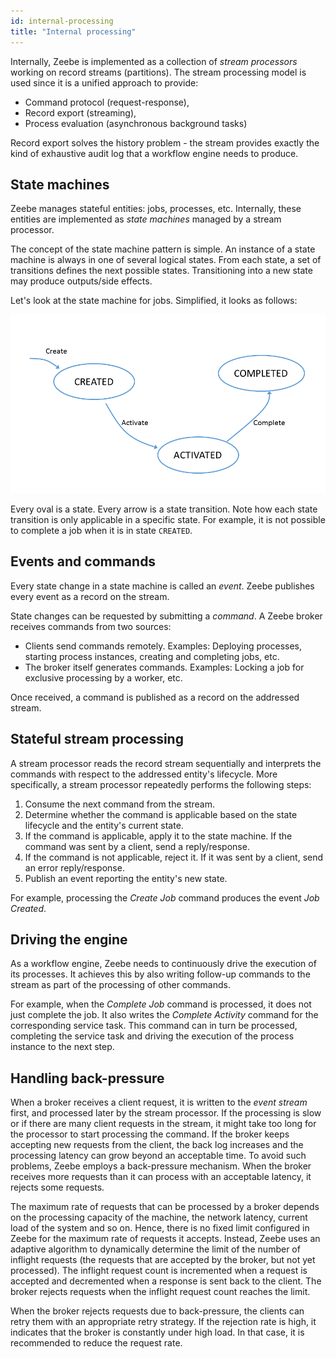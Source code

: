 ```yaml
---
id: internal-processing
title: "Internal processing"
---
```


Internally, Zeebe is implemented as a collection of _stream processors_ working on record streams \(partitions\). The stream processing model is used since it is a unified approach to provide:

- Command protocol \(request-response\),
- Record export \(streaming\),
- Process evaluation \(asynchronous background tasks\)

Record export solves the history problem - the stream provides exactly the kind of exhaustive audit log that a workflow engine needs to produce.

## State machines

Zeebe manages stateful entities: jobs, processes, etc. Internally, these entities are implemented as _state machines_ managed by a stream processor.

The concept of the state machine pattern is simple. An instance of a state machine is always in one of several logical states. From each state, a set of transitions defines the next possible states. Transitioning into a new state may produce outputs/side effects.

Let's look at the state machine for jobs. Simplified, it looks as follows:

![partition](assets/internal-processing-job.png)

Every oval is a state. Every arrow is a state transition. Note how each state transition is only applicable in a specific state. For example, it is not possible to complete a job when it is in state `CREATED`.

## Events and commands

Every state change in a state machine is called an _event_. Zeebe publishes every event as a record on the stream.

State changes can be requested by submitting a _command_. A Zeebe broker receives commands from two sources:

- Clients send commands remotely. Examples: Deploying processes, starting process instances, creating and completing jobs, etc.
- The broker itself generates commands. Examples: Locking a job for exclusive processing by a worker, etc.

Once received, a command is published as a record on the addressed stream.

## Stateful stream processing

A stream processor reads the record stream sequentially and interprets the commands with respect to the addressed entity's lifecycle. More specifically, a stream processor repeatedly performs the following steps:

1. Consume the next command from the stream.
1. Determine whether the command is applicable based on the state lifecycle and the entity's current state.
1. If the command is applicable, apply it to the state machine. If the command was sent by a client, send a reply/response.
1. If the command is not applicable, reject it. If it was sent by a client, send an error reply/response.
1. Publish an event reporting the entity's new state.

For example, processing the _Create Job_ command produces the event _Job Created_.

## Driving the engine

As a workflow engine, Zeebe needs to continuously drive the execution of its processes.
It achieves this by also writing follow-up commands to the stream as part of the processing of other commands.

For example, when the _Complete Job_ command is processed, it does not just complete the job.
It also writes the _Complete Activity_ command for the corresponding service task.
This command can in turn be processed, completing the service task and driving the execution of the process instance to the next step.

## Handling back-pressure

When a broker receives a client request, it is written to the _event stream_ first, and processed later by the stream processor.
If the processing is slow or if there are many client requests in the stream, it might take too long for the processor to start processing the command.
If the broker keeps accepting new requests from the client, the back log increases and the processing latency can grow beyond an acceptable time.
To avoid such problems, Zeebe employs a back-pressure mechanism.
When the broker receives more requests than it can process with an acceptable latency, it rejects some requests.

The maximum rate of requests that can be processed by a broker depends on the processing capacity of the machine, the network latency, current load of the system and so on.
Hence, there is no fixed limit configured in Zeebe for the maximum rate of requests it accepts.
Instead, Zeebe uses an adaptive algorithm to dynamically determine the limit of the number of inflight requests (the requests that are accepted by the broker, but not yet processed).
The inflight request count is incremented when a request is accepted and decremented when a response is sent back to the client.
The broker rejects requests when the inflight request count reaches the limit.

When the broker rejects requests due to back-pressure, the clients can retry them with an appropriate retry strategy.
If the rejection rate is high, it indicates that the broker is constantly under high load.
In that case, it is recommended to reduce the request rate.
